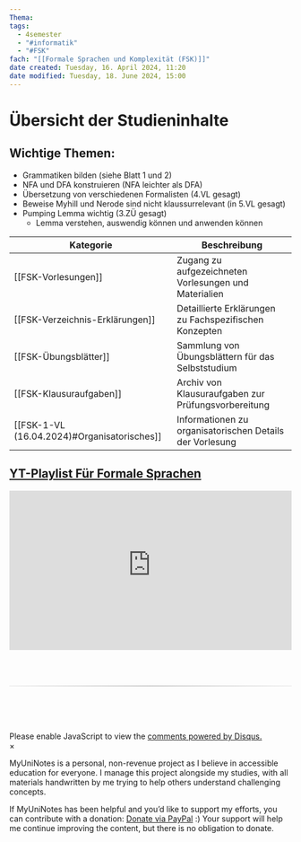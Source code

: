 ```yaml
---
Thema:
tags:
  - 4semester
  - "#informatik"
  - "#FSK"
fach: "[[Formale Sprachen und Komplexität (FSK)]]"
date created: Tuesday, 16. April 2024, 11:20
date modified: Tuesday, 18. June 2024, 15:00
---
```


# Übersicht der Studieninhalte

## Wichtige Themen:

- Grammatiken bilden (siehe Blatt 1 und 2)
- NFA und DFA konstruieren (NFA leichter als DFA)
- Übersetzung von verschiedenen Formalisten (4.VL gesagt)
- Beweise Myhill und Nerode sind nicht klaussurrelevant (in 5.VL gesagt)
- Pumping Lemma wichtig (3.ZÜ gesagt)
  - Lemma verstehen, auswendig können und anwenden können

| Kategorie                                   | Beschreibung                                             |
| ------------------------------------------- | -------------------------------------------------------- |
| [[FSK-Vorlesungen]]                         | Zugang zu aufgezeichneten Vorlesungen und Materialien    |
| [[FSK-Verzeichnis-Erklärungen]]             | Detaillierte Erklärungen zu Fachspezifischen Konzepten   |
| [[FSK-Übungsblätter]]                       | Sammlung von Übungsblättern für das Selbststudium        |
| [[FSK-Klausuraufgaben]]                     | Archiv von Klausuraufgaben zur Prüfungsvorbereitung      |
| [[FSK-1-VL (16.04.2024)#Organisatorisches]] | Informationen zu organisatorischen Details der Vorlesung |

## [YT-Playlist Für Formale Sprachen](https://youtube.com/playlist?list=PLG_1tsKrsKVO2ANHX68UbrNgt7gZuH37H&si=P7VkP7JsWEl-4oLo)

<div style="position: relative; width: 100%; height: 0; padding-bottom: 56.25%;">
    <iframe src="https://www.youtube-nocookie.com/embed/videoseries?si=OI_p_Q84Zi8xFs0U&amp;list=PLG_1tsKrsKVO2ANHX68UbrNgt7gZuH37H" title="YouTube video player" style="position: absolute; top: 0; left: 0; width: 100%; height: 100%;" frameborder="0" allow="accelerometer; autoplay; clipboard-write; encrypted-media; gyroscope; picture-in-picture; web-share" referrerpolicy="strict-origin-when-cross-origin" allowfullscreen></iframe>
</div>

<!-- DISQUS SCRIPT COMMENT START -->

<hr style="border: none; height: 2px; background: linear-gradient(to right, #f0f0f0, #ccc, #f0f0f0); margin-top: 4rem; margin-bottom: 5rem;">
<div id="disqus_thread"></div>
<script>
    /**
    * RECOMMENDED CONFIGURATION VARIABLES: EDIT AND UNCOMMENT THE SECTION BELOW TO INSERT DYNAMIC VALUES FROM YOUR PLATFORM OR CMS.
    * LEARN WHY DEFINING THESE VARIABLES IS IMPORTANT: https://disqus.com/admin/universalcode/#configuration-variables */
    /*
    var disqus_config = function () {
    this.page.url = PAGE_URL; // Replace PAGE_URL with your page's canonical URL variable
    this.page.identifier = PAGE_IDENTIFIER; // Replace PAGE_IDENTIFIER with your page's unique identifier variable
    };
    */
    (function() { // DON'T EDIT BELOW THIS LINE
    var d = document, s = d.createElement('script');
    s.src = 'https://myuninotes.disqus.com/embed.js';
    s.setAttribute('data-timestamp', +new Date());
    (d.head || d.body).appendChild(s);
    })();
</script>
<noscript>Please enable JavaScript to view the <a href="https://disqus.com/?ref_noscript">comments powered by Disqus.</a></noscript>

<!-- DISQUS SCRIPT COMMENT END -->

<!-- Modal START -->
<div id="myModal" class="modal">
  <div class="modal-content">
    <span id="closeModal" class="close">&times;</span>
    <p class="modal-text">
      <span class="modal-highlight">MyUniNotes is a personal, non-revenue project as I believe in accessible education for everyone.</span> I manage this project alongside my studies, with all materials handwritten by me trying to help others understand challenging concepts.
    </p>
    <p class="modal-text">
      If MyUniNotes has been helpful and you’d like to support my efforts, <span class="modal-highlight"> you can contribute with a donation: <a class="modal-dono-link" href="https://paypal.me/myuninotes4u">Donate via PayPal</a> :) </span> Your support will help me continue improving the content, but there is no obligation to donate.
    </p>
  </div>
</div>

<script>
  // JavaScript to display the modal on page load
  document.addEventListener('DOMContentLoaded', function() {
    // Generate a random number between 1 and 1
    const randomNumber = Math.floor(Math.random() * 1) + 1; // Wanted it to load with a adjustable probability for every page load but did not work, as DOM is loaded only once. Therefore now loading it every time website is visited and DOM is loaded.
    console.log(randomNumber)
    if (randomNumber === 1) {
      setTimeout(function() {
        const modal = document.getElementById('myModal');
        if (modal) {
          modal.classList.add('show');
        }
      }, 1000); // Adjust the delay as needed

      const closeModal = document.getElementById('closeModal');
      if (closeModal) {
        closeModal.addEventListener('click', function() {
          const modal = document.getElementById('myModal');
          if (modal) {
            modal.classList.remove('show');
          }
        });
      }
    } else {
      // Ensure the modal is hidden if the random number is not 1
      const modal = document.getElementById('myModal');
      if (modal) {
        modal.style.display = 'none';
      }
    }
  });
</script>
<!-- Modal END -->
